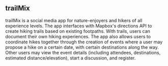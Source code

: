 ## trailMix
trailMix is a social media app for nature-enjoyers and hikers of all experience levels. The app interfaces with Mapbox's directions API to create hiking trails based on existing footpaths. With trails, users can document their own hiking experiences. The app also allows users to coordinate hikes together through the creation of events where a user may propose a hike on a certain date, with certain destinations along the way. Other users may view the event details (including attendees, destinations, estimated distance/elevation), start a discussion, and register.
